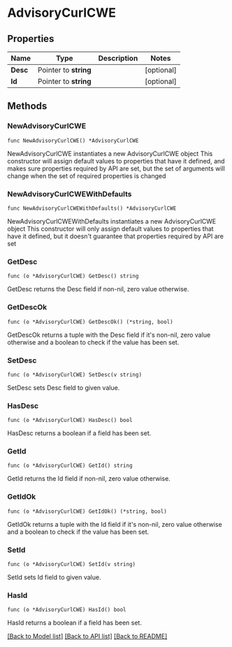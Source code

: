 # AdvisoryCurlCWE

## Properties

Name | Type | Description | Notes
------------ | ------------- | ------------- | -------------
**Desc** | Pointer to **string** |  | [optional] 
**Id** | Pointer to **string** |  | [optional] 

## Methods

### NewAdvisoryCurlCWE

`func NewAdvisoryCurlCWE() *AdvisoryCurlCWE`

NewAdvisoryCurlCWE instantiates a new AdvisoryCurlCWE object
This constructor will assign default values to properties that have it defined,
and makes sure properties required by API are set, but the set of arguments
will change when the set of required properties is changed

### NewAdvisoryCurlCWEWithDefaults

`func NewAdvisoryCurlCWEWithDefaults() *AdvisoryCurlCWE`

NewAdvisoryCurlCWEWithDefaults instantiates a new AdvisoryCurlCWE object
This constructor will only assign default values to properties that have it defined,
but it doesn't guarantee that properties required by API are set

### GetDesc

`func (o *AdvisoryCurlCWE) GetDesc() string`

GetDesc returns the Desc field if non-nil, zero value otherwise.

### GetDescOk

`func (o *AdvisoryCurlCWE) GetDescOk() (*string, bool)`

GetDescOk returns a tuple with the Desc field if it's non-nil, zero value otherwise
and a boolean to check if the value has been set.

### SetDesc

`func (o *AdvisoryCurlCWE) SetDesc(v string)`

SetDesc sets Desc field to given value.

### HasDesc

`func (o *AdvisoryCurlCWE) HasDesc() bool`

HasDesc returns a boolean if a field has been set.

### GetId

`func (o *AdvisoryCurlCWE) GetId() string`

GetId returns the Id field if non-nil, zero value otherwise.

### GetIdOk

`func (o *AdvisoryCurlCWE) GetIdOk() (*string, bool)`

GetIdOk returns a tuple with the Id field if it's non-nil, zero value otherwise
and a boolean to check if the value has been set.

### SetId

`func (o *AdvisoryCurlCWE) SetId(v string)`

SetId sets Id field to given value.

### HasId

`func (o *AdvisoryCurlCWE) HasId() bool`

HasId returns a boolean if a field has been set.


[[Back to Model list]](../README.md#documentation-for-models) [[Back to API list]](../README.md#documentation-for-api-endpoints) [[Back to README]](../README.md)


